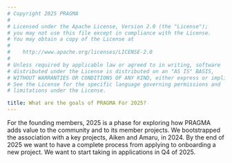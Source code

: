 ```yaml
---
# Copyright 2025 PRAGMA
#
# Licensed under the Apache License, Version 2.0 (the "License");
# you may not use this file except in compliance with the License.
# You may obtain a copy of the License at
#
#    http://www.apache.org/licenses/LICENSE-2.0
#
# Unless required by applicable law or agreed to in writing, software
# distributed under the License is distributed on an "AS IS" BASIS,
# WITHOUT WARRANTIES OR CONDITIONS OF ANY KIND, either express or implied.
# See the License for the specific language governing permissions and
# limitations under the License.

title: What are the goals of PRAGMA For 2025?
---
```


For the founding members, 2025 is a phase for exploring how PRAGMA adds value to the community and to its member projects. 
We bootstrapped the association with a key projects, Aiken and Amaru, in 2024. By the end of 2025 we want to have a complete process from applying to onboarding a new project. We want to start taking in applications in Q4 of 2025.
